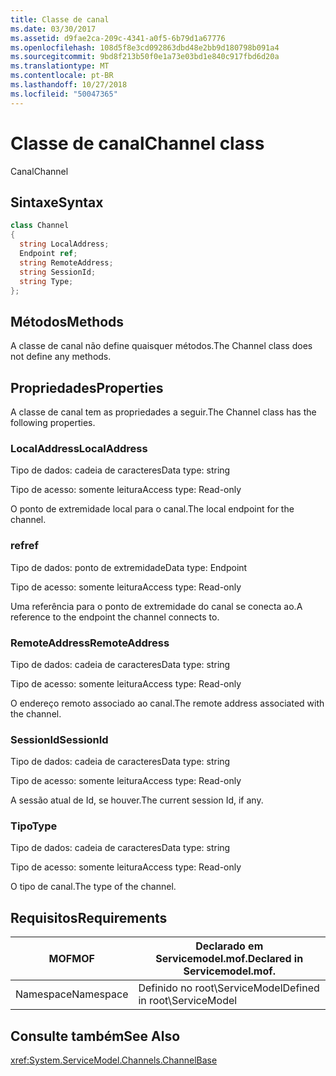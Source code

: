 ```yaml
---
title: Classe de canal
ms.date: 03/30/2017
ms.assetid: d9fae2ca-209c-4341-a0f5-6b79d1a67776
ms.openlocfilehash: 108d5f8e3cd092863dbd48e2bb9d180798b091a4
ms.sourcegitcommit: 9bd8f213b50f0e1a73e03bd1e840c917fbd6d20a
ms.translationtype: MT
ms.contentlocale: pt-BR
ms.lasthandoff: 10/27/2018
ms.locfileid: "50047365"
---
```

# <a name="channel-class"></a><span data-ttu-id="8ff64-102">Classe de canal</span><span class="sxs-lookup"><span data-stu-id="8ff64-102">Channel class</span></span>
<span data-ttu-id="8ff64-103">Canal</span><span class="sxs-lookup"><span data-stu-id="8ff64-103">Channel</span></span>  
  
## <a name="syntax"></a><span data-ttu-id="8ff64-104">Sintaxe</span><span class="sxs-lookup"><span data-stu-id="8ff64-104">Syntax</span></span>  
  
```csharp
class Channel  
{  
  string LocalAddress;  
  Endpoint ref;  
  string RemoteAddress;  
  string SessionId;  
  string Type;  
};  
```  
  
## <a name="methods"></a><span data-ttu-id="8ff64-105">Métodos</span><span class="sxs-lookup"><span data-stu-id="8ff64-105">Methods</span></span>  
 <span data-ttu-id="8ff64-106">A classe de canal não define quaisquer métodos.</span><span class="sxs-lookup"><span data-stu-id="8ff64-106">The Channel class does not define any methods.</span></span>  
  
## <a name="properties"></a><span data-ttu-id="8ff64-107">Propriedades</span><span class="sxs-lookup"><span data-stu-id="8ff64-107">Properties</span></span>  
 <span data-ttu-id="8ff64-108">A classe de canal tem as propriedades a seguir.</span><span class="sxs-lookup"><span data-stu-id="8ff64-108">The Channel class has the following properties.</span></span>  
  
### <a name="localaddress"></a><span data-ttu-id="8ff64-109">LocalAddress</span><span class="sxs-lookup"><span data-stu-id="8ff64-109">LocalAddress</span></span>  
 <span data-ttu-id="8ff64-110">Tipo de dados: cadeia de caracteres</span><span class="sxs-lookup"><span data-stu-id="8ff64-110">Data type: string</span></span>  
  
 <span data-ttu-id="8ff64-111">Tipo de acesso: somente leitura</span><span class="sxs-lookup"><span data-stu-id="8ff64-111">Access type: Read-only</span></span>  
  
 <span data-ttu-id="8ff64-112">O ponto de extremidade local para o canal.</span><span class="sxs-lookup"><span data-stu-id="8ff64-112">The local endpoint for the channel.</span></span>  
  
### <a name="ref"></a><span data-ttu-id="8ff64-113">ref</span><span class="sxs-lookup"><span data-stu-id="8ff64-113">ref</span></span>  
 <span data-ttu-id="8ff64-114">Tipo de dados: ponto de extremidade</span><span class="sxs-lookup"><span data-stu-id="8ff64-114">Data type: Endpoint</span></span>  
  
 <span data-ttu-id="8ff64-115">Tipo de acesso: somente leitura</span><span class="sxs-lookup"><span data-stu-id="8ff64-115">Access type: Read-only</span></span>  
  
 <span data-ttu-id="8ff64-116">Uma referência para o ponto de extremidade do canal se conecta ao.</span><span class="sxs-lookup"><span data-stu-id="8ff64-116">A reference to the endpoint the channel connects to.</span></span>  
  
### <a name="remoteaddress"></a><span data-ttu-id="8ff64-117">RemoteAddress</span><span class="sxs-lookup"><span data-stu-id="8ff64-117">RemoteAddress</span></span>  
 <span data-ttu-id="8ff64-118">Tipo de dados: cadeia de caracteres</span><span class="sxs-lookup"><span data-stu-id="8ff64-118">Data type: string</span></span>  
  
 <span data-ttu-id="8ff64-119">Tipo de acesso: somente leitura</span><span class="sxs-lookup"><span data-stu-id="8ff64-119">Access type: Read-only</span></span>  
  
 <span data-ttu-id="8ff64-120">O endereço remoto associado ao canal.</span><span class="sxs-lookup"><span data-stu-id="8ff64-120">The remote address associated with the channel.</span></span>  
  
### <a name="sessionid"></a><span data-ttu-id="8ff64-121">SessionId</span><span class="sxs-lookup"><span data-stu-id="8ff64-121">SessionId</span></span>  
 <span data-ttu-id="8ff64-122">Tipo de dados: cadeia de caracteres</span><span class="sxs-lookup"><span data-stu-id="8ff64-122">Data type: string</span></span>  
  
 <span data-ttu-id="8ff64-123">Tipo de acesso: somente leitura</span><span class="sxs-lookup"><span data-stu-id="8ff64-123">Access type: Read-only</span></span>  
  
 <span data-ttu-id="8ff64-124">A sessão atual de Id, se houver.</span><span class="sxs-lookup"><span data-stu-id="8ff64-124">The current session Id, if any.</span></span>  
  
### <a name="type"></a><span data-ttu-id="8ff64-125">Tipo</span><span class="sxs-lookup"><span data-stu-id="8ff64-125">Type</span></span>  
 <span data-ttu-id="8ff64-126">Tipo de dados: cadeia de caracteres</span><span class="sxs-lookup"><span data-stu-id="8ff64-126">Data type: string</span></span>  
  
 <span data-ttu-id="8ff64-127">Tipo de acesso: somente leitura</span><span class="sxs-lookup"><span data-stu-id="8ff64-127">Access type: Read-only</span></span>  
  
 <span data-ttu-id="8ff64-128">O tipo de canal.</span><span class="sxs-lookup"><span data-stu-id="8ff64-128">The type of the channel.</span></span>  
  
## <a name="requirements"></a><span data-ttu-id="8ff64-129">Requisitos</span><span class="sxs-lookup"><span data-stu-id="8ff64-129">Requirements</span></span>  
  
|<span data-ttu-id="8ff64-130">MOF</span><span class="sxs-lookup"><span data-stu-id="8ff64-130">MOF</span></span>|<span data-ttu-id="8ff64-131">Declarado em Servicemodel.mof.</span><span class="sxs-lookup"><span data-stu-id="8ff64-131">Declared in Servicemodel.mof.</span></span>|  
|---------|-----------------------------------|  
|<span data-ttu-id="8ff64-132">Namespace</span><span class="sxs-lookup"><span data-stu-id="8ff64-132">Namespace</span></span>|<span data-ttu-id="8ff64-133">Definido no root\ServiceModel</span><span class="sxs-lookup"><span data-stu-id="8ff64-133">Defined in root\ServiceModel</span></span>|  
  
## <a name="see-also"></a><span data-ttu-id="8ff64-134">Consulte também</span><span class="sxs-lookup"><span data-stu-id="8ff64-134">See Also</span></span>  
 <xref:System.ServiceModel.Channels.ChannelBase>
